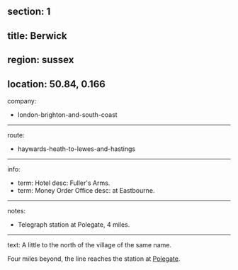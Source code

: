 section: 1
----
title: Berwick
----
region: sussex
----
location: 50.84, 0.166
----
company:
- london-brighton-and-south-coast
----
route:
- haywards-heath-to-lewes-and-hastings
----
info:
- term: Hotel
  desc: Fuller's Arms.
- term: Money Order Office
  desc: at Eastbourne.
----
notes:
- Telegraph station at Polegate, 4 miles.
----
text: A little to the north of the village of the same name.

Four miles beyond, the line reaches the station at [Polegate](/stations/polegate).
